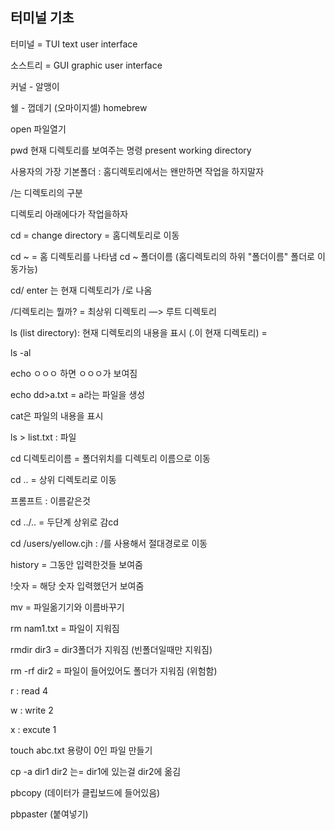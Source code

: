 ## 터미널 기초



터미널 = TUI text user interface

소스트리 = GUI graphic user interface



커널 - 알맹이

쉘 - 껍데기 (오마이지셀) homebrew

open 파일열기



pwd 현재 디렉토리를 보여주는 명령  present working directory

사용자의 가장 기본폴더 : 홈디렉토리에서는 왠만하면 작업을 하지말자

/는 디렉토리의 구분

디렉토리 아래에다가 작업을하자



cd = change directory = 홈디렉토리로 이동

cd ~ = 홈 디렉토리를 나타냄     cd ~ 폴더이름 (홈디렉토리의 하위 "폴더이름" 폴더로 이동가능)

cd/ enter 는 현재 디렉토리가 /로 나옴



/디렉토리는 뭘까? = 최상위 디렉토리 —> 루트 디렉토리

ls (list directory): 현재 디렉토리의 내용을 표시 (.이 현재 디렉토리) = 

ls -al 

echo ㅇㅇㅇ 하면 ㅇㅇㅇ가 보여짐

echo dd>a.txt = a라는 파일을 생성



cat은 파일의 내용을 표시

ls > list.txt : 파일

cd 디렉토리이름  = 폴더위치를 디렉토리 이름으로 이동

cd .. = 상위 디렉토리로 이동

프롬프트 : 이름같은것

cd ../.. = 두단계 상위로 감cd

cd /users/yellow.cjh :  /를 사용해서 절대경로로 이동

history = 그동안 입력한것들 보여줌

!숫자 = 해당 숫자 입력했던거 보여줌

mv = 파일옮기기와 이름바꾸기

rm nam1.txt = 파일이 지워짐

rmdir dir3  = dir3폴더가 지워짐 (빈폴더일때만 지워짐)

rm -rf dir2 = 파일이 들어있어도 폴더가 지워짐 (위험함)

r : read 4

w : write 2

x  : excute 1

touch abc.txt 용량이 0인 파일 만들기

cp -a dir1 dir2 는= dir1에 있는걸 dir2에 옮김

pbcopy (데이터가 클립보드에 들어있음)

pbpaster (붙여넣기)